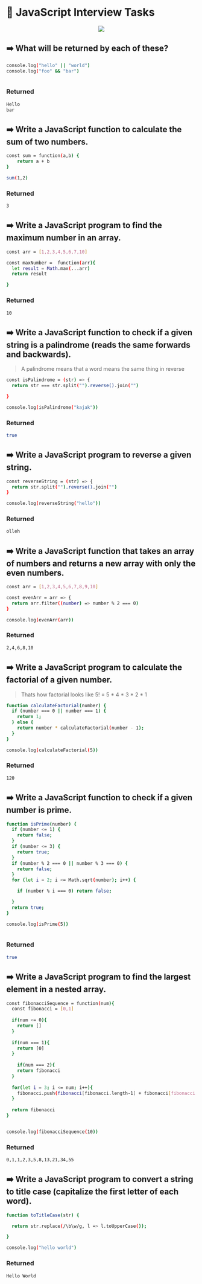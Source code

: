 
# 🚀 JavaScript Interview Tasks 
<p align="center">
  <a href="https://skillicons.dev">
    <img src="https://skillicons.dev/icons?i=js" />
  </a>
</p>

## ➡️ What will be returned by each of these?

```bash
console.log("hello" || "world")
console.log("foo" && "bar")



```
### Returned

```bash
Hello
bar


```

## ➡️ Write a JavaScript function to calculate the sum of two numbers. 

```bash
const sum = function(a,b) {
    return a + b
}

sum(1,2)
```
### Returned
```bash
3
```

## ➡️ Write a JavaScript program to find the maximum number in an array.

```bash
const arr = [1,2,3,4,5,6,7,10]

const maxNumber =  function(arr){
  let result = Math.max(...arr)
  return result

}
```
### Returned
```bash
10
```

## ➡️ Write a JavaScript function to check if a given string is a palindrome (reads the same forwards and backwards). 

> A palindrome means that a word means the same thing in reverse

```bash
const isPalindrome = (str) => {
  return str === str.split("").reverse().join("")

}

console.log(isPalindrome("kajak"))
```
### Returned

```bash
true
```

## ➡️ Write a JavaScript program to reverse a given string. 

```bash
const reverseString = (str) => {
  return str.split("").reverse().join("")
}

console.log(reverseString("hello"))

```

### Returned
```bash
olleh
```

## ➡️ Write a JavaScript function that takes an array of numbers and returns a new array with only the even numbers. 

```bash
const arr = [1,2,3,4,5,6,7,8,9,10]

const evenArr = arr => {
  return arr.filter((number) => number % 2 === 0)
}

console.log(evenArr(arr))

```

### Returned
```bash
2,4,6,8,10
```

## ➡️ Write a JavaScript program to calculate the factorial of a given number. 

> Thats how factorial looks like
> 5! = 5 * 4 * 3 * 2 * 1

```bash
function calculateFactorial(number) {
  if (number === 0 || number === 1) {
    return 1;
  } else {
    return number * calculateFactorial(number - 1);
  }
}

console.log(calculateFactorial(5))

```
### Returned

```bash
120
```

## ➡️ Write a JavaScript function to check if a given number is prime. 

```bash
function isPrime(number) {
  if (number <= 1) {
    return false;
  }
  if (number <= 3) {
    return true;
  }
  if (number % 2 === 0 || number % 3 === 0) {
    return false;
  }
  for (let i = 2; i <= Math.sqrt(number); i++) { 

    if (number % i === 0) return false; 

  } 
  return true;
}

console.log(isPrime(5))



```
### Returned

```bash
true

```

## ➡️ Write a JavaScript program to find the largest element in a nested array. 

```bash
const fibonacciSequence = function(num){
  const fibonacci = [0,1]
  
  if(num <= 0){
    return []
  }
  
  if(num === 1){
    return [0]
  }
  
    if(num === 2){
    return fibonacci
  }
  
  for(let i = 3; i <= num; i++){
    fibonacci.push(fibonacci[fibonacci.length-1] + fibonacci[fibonacci.length-2])
  }
  
  return fibonacci
}


console.log(fibonacciSequence(10))


```

### Returned

```bash
0,1,1,2,3,5,8,13,21,34,55
```

## ➡️ Write a JavaScript program to convert a string to title case (capitalize the first letter of each word). 

```bash
function toTitleCase(str) { 

  return str.replace(/\b\w/g, l => l.toUpperCase()); 

} 

console.log("hello world")

```

### Returned

```bash
Hello World

```
